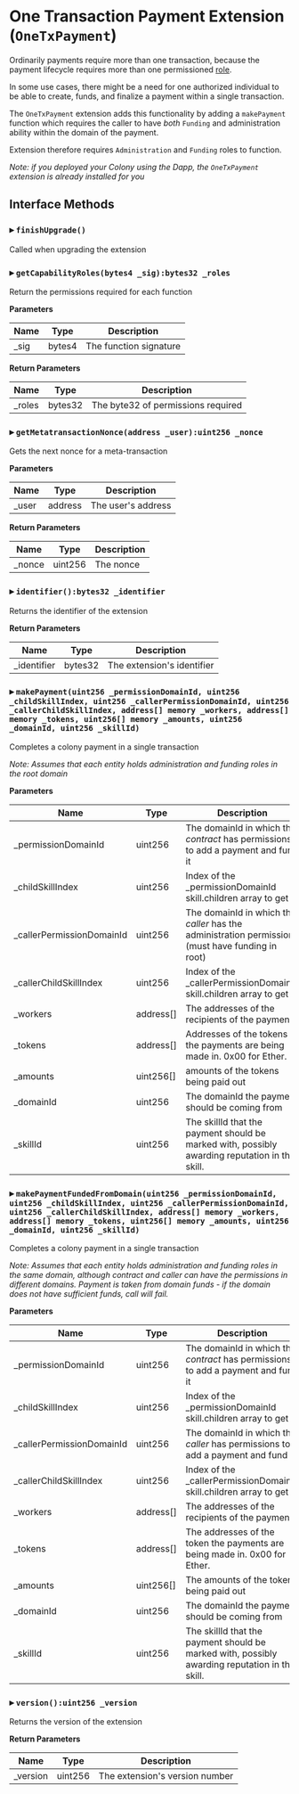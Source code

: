 # One Transaction Payment Extension (`OneTxPayment`)

Ordinarily payments require more than one transaction, because the payment lifecycle requires more than one permissioned [role](../../tldr/permissions.md).

In some use cases, there might be a need for one authorized individual to be able to create, funds, and finalize a payment within a single transaction.

The `OneTxPayment` extension adds this functionality by adding a `makePayment` function which requires the caller to have *both* `Funding` and administration ability within the domain of the payment.

Extension therefore requires `Administration` and `Funding` roles to function.

_Note: if you deployed your Colony using the Dapp, the `OneTxPayment` extension is already installed for you_

  
## Interface Methods

### ▸ `finishUpgrade()`

Called when upgrading the extension




### ▸ `getCapabilityRoles(bytes4 _sig):bytes32 _roles`

Return the permissions required for each function


**Parameters**

|Name|Type|Description|
|---|---|---|
|_sig|bytes4|The function signature

**Return Parameters**

|Name|Type|Description|
|---|---|---|
|_roles|bytes32|The byte32 of permissions required

### ▸ `getMetatransactionNonce(address _user):uint256 _nonce`

Gets the next nonce for a meta-transaction


**Parameters**

|Name|Type|Description|
|---|---|---|
|_user|address|The user's address

**Return Parameters**

|Name|Type|Description|
|---|---|---|
|_nonce|uint256|The nonce

### ▸ `identifier():bytes32 _identifier`

Returns the identifier of the extension



**Return Parameters**

|Name|Type|Description|
|---|---|---|
|_identifier|bytes32|The extension's identifier

### ▸ `makePayment(uint256 _permissionDomainId, uint256 _childSkillIndex, uint256 _callerPermissionDomainId, uint256 _callerChildSkillIndex, address[] memory _workers, address[] memory _tokens, uint256[] memory _amounts, uint256 _domainId, uint256 _skillId)`

Completes a colony payment in a single transaction

*Note: Assumes that each entity holds administration and funding roles in the root domain*

**Parameters**

|Name|Type|Description|
|---|---|---|
|_permissionDomainId|uint256|The domainId in which the _contract_ has permissions to add a payment and fund it
|_childSkillIndex|uint256|Index of the _permissionDomainId skill.children array to get
|_callerPermissionDomainId|uint256|The domainId in which the _caller_ has the administration permission (must have funding in root)
|_callerChildSkillIndex|uint256|Index of the _callerPermissionDomainId skill.children array to get
|_workers|address[]|The addresses of the recipients of the payment
|_tokens|address[]|Addresses of the tokens the payments are being made in. 0x00 for Ether.
|_amounts|uint256[]|amounts of the tokens being paid out
|_domainId|uint256|The domainId the payment should be coming from
|_skillId|uint256|The skillId that the payment should be marked with, possibly awarding reputation in this skill.


### ▸ `makePaymentFundedFromDomain(uint256 _permissionDomainId, uint256 _childSkillIndex, uint256 _callerPermissionDomainId, uint256 _callerChildSkillIndex, address[] memory _workers, address[] memory _tokens, uint256[] memory _amounts, uint256 _domainId, uint256 _skillId)`

Completes a colony payment in a single transaction

*Note: Assumes that each entity holds administration and funding roles in the same domain,   although contract and caller can have the permissions in different domains. Payment is taken from domain funds - if the domain does not have sufficient funds, call will fail.*

**Parameters**

|Name|Type|Description|
|---|---|---|
|_permissionDomainId|uint256|The domainId in which the _contract_ has permissions to add a payment and fund it
|_childSkillIndex|uint256|Index of the _permissionDomainId skill.children array to get
|_callerPermissionDomainId|uint256|The domainId in which the _caller_ has permissions to add a payment and fund it
|_callerChildSkillIndex|uint256|Index of the _callerPermissionDomainId skill.children array to get
|_workers|address[]|The addresses of the recipients of the payment
|_tokens|address[]|The addresses of the token the payments are being made in. 0x00 for Ether.
|_amounts|uint256[]|The amounts of the tokens being paid out
|_domainId|uint256|The domainId the payment should be coming from
|_skillId|uint256|The skillId that the payment should be marked with, possibly awarding reputation in this skill.


### ▸ `version():uint256 _version`

Returns the version of the extension



**Return Parameters**

|Name|Type|Description|
|---|---|---|
|_version|uint256|The extension's version number